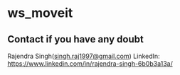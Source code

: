 # ws_moveit

## Contact if you have any doubt
Rajendra Singh(singh.raj1997@gmail.com)
LinkedIn: https://www.linkedin.com/in/rajendra-singh-6b0b3a13a/
